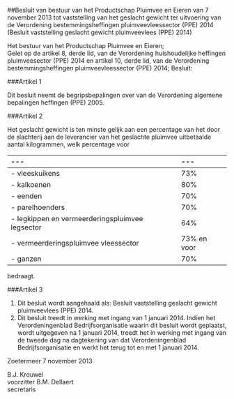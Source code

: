 <meta http-equiv='Content-Type' content='text/html; charset=utf-8' />

##Besluit van bestuur van het Productschap Pluimvee en Eieren van 7 november 2013 tot vaststelling van het geslacht gewicht ter uitvoering van de Verordening bestemmingsheffingen pluimveevleessector (PPE) 2014 (Besluit vaststelling geslacht gewicht pluimveevlees (PPE) 2014)

Het bestuur van het Productschap Pluimvee en Eieren;  
Gelet op de artikel 8, derde lid, van de Verordening huishoudelijke heffingen pluimveesector (PPE) 2014 en artikel 10, derde lid, van de Verordening bestemmingsheffingen pluimveevleessector (PPE) 2014;
Besluit:    

###Artikel 1 

Dit besluit neemt de begripsbepalingen over van de Verordening algemene bepalingen heffingen (PPE) 2005. 

###Artikel 2 

Het geslacht gewicht is ten minste gelijk aan een percentage van het door de slachterij aan de leverancier van het geslachte pluimvee uitbetaalde aantal kilogrammen, welk percentage voor  

| --- | --- |
|:---|:---|
|- vleeskuikens |73% |
|- kalkoenen |80% |
|- eenden |70% |
|- parelhoenders |70% |
|- legkippen en vermeerderingspluimvee legsector |64% |
|- vermeerderingspluimvee vleessector |73% en voor |
|- ganzen |70% |

bedraagt.

###Artikel 3 

1. Dit besluit wordt aangehaald als: Besluit vaststelling geslacht gewicht pluimveevlees (PPE) 2014. 
2. Dit besluit treedt in werking met ingang van 1 januari 2014. Indien het Verordeningenblad Bedrijfsorganisatie waarin dit besluit wordt geplaatst, wordt uitgegeven na 1 januari 2014, treedt het in werking met ingang van de tweede dag na dagtekening van dat Verordeningenblad Bedrijfsorganisatie en werkt het terug tot en met 1 januari 2014. 

Zoetermeer 
7 november 2013   

B.J. Krouwel  
voorzitter 
B.M. Dellaert  
secretaris    
